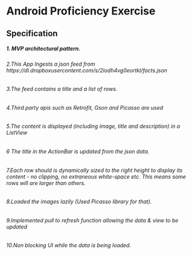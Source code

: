 <h1>Android Proficiency Exercise<br /></h1>

<h2>Specification<br /></h2>

<h5>1. MVP  architectural pattern.<br /></h5>
<h6>2.This App Ingests a json feed from https://dl.dropboxusercontent.com/s/2iodh4vg0eortkl/facts.json <br /></h6>
<h6>3.The feed contains a title and a list of rows. <br /></h6>
<h6>4.Third party apis such as Retrofit, Gson and Picasso are used<br /></h6>
<h6>5.The content is displayed (including image, title and description) in a ListView <br /></h6>
<h6>6 The title in the ActionBar is updated from the json data. <br /></h6>
<h6>7.Each row should is dynamically sized to the right height to display its content - no clipping, no extraneous white-space etc. This means some rows will are larger than others.<br /></h6>
<h6>8.Loaded the images lazily (Used Picasso library for that).<br /></h6>
<h6>9.Implemented pull to refresh function allowing the data & view to be updated<br /></h6>
<h6>10.Non blocking UI while the data is being loaded.<br /></h6>
